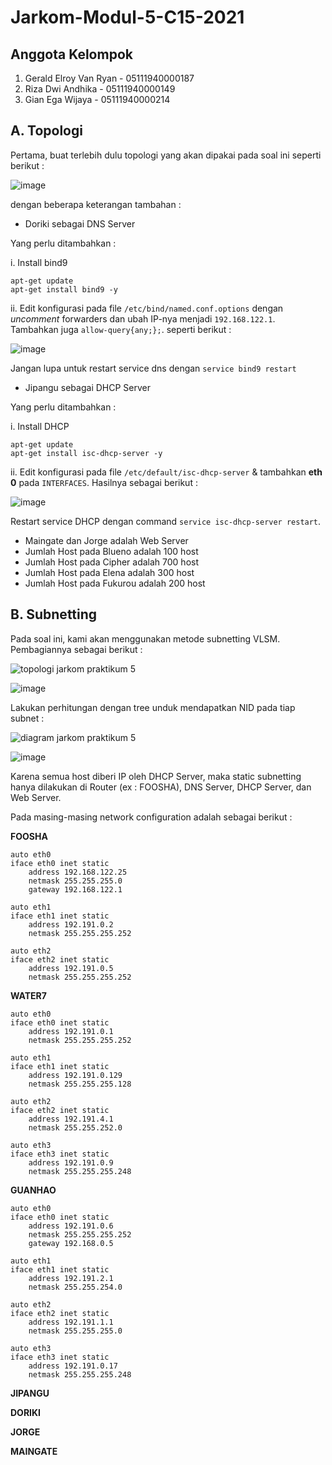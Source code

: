 # Jarkom-Modul-5-C15-2021

## Anggota Kelompok

1. Gerald Elroy Van Ryan - 05111940000187
2. Riza Dwi Andhika - 05111940000149
3. Gian Ega Wijaya - 05111940000214

## A. Topologi

Pertama, buat terlebih dulu topologi yang akan dipakai pada soal ini seperti berikut :

![image](https://user-images.githubusercontent.com/64303057/145675706-23165d1a-600f-4294-9e3b-6d80566c39aa.png)

dengan beberapa keterangan tambahan :

- Doriki sebagai DNS Server

Yang perlu ditambahkan :

i. Install bind9

```
apt-get update
apt-get install bind9 -y
```

ii. Edit konfigurasi pada file `/etc/bind/named.conf.options` dengan *uncomment* forwarders dan ubah IP-nya menjadi `192.168.122.1`. Tambahkan juga `allow-query{any;};`. seperti berikut :

![image](https://user-images.githubusercontent.com/64303057/145675874-3f2f944d-98ab-45ec-8afc-e907f5acecaa.png)

Jangan lupa untuk restart service dns dengan `service bind9 restart`

- Jipangu sebagai DHCP Server

Yang perlu ditambahkan :

i. Install DHCP

```
apt-get update
apt-get install isc-dhcp-server -y
```

ii. Edit konfigurasi pada file `/etc/default/isc-dhcp-server` & tambahkan **eth 0** pada `INTERFACES`. Hasilnya sebagai berikut :

![image](https://user-images.githubusercontent.com/64303057/145675952-7ea26af1-4577-4e0b-8bd8-bed906f8e799.png)

Restart service DHCP dengan command `service isc-dhcp-server restart`.

- Maingate dan Jorge adalah Web Server
-	Jumlah Host pada Blueno adalah 100 host
-	Jumlah Host pada Cipher adalah 700 host
-	Jumlah Host pada Elena adalah 300 host
-	Jumlah Host pada Fukurou adalah 200 host

## B. Subnetting

Pada soal ini, kami akan menggunakan metode subnetting VLSM. Pembagiannya sebagai berikut :

![topologi jarkom praktikum 5](https://user-images.githubusercontent.com/64303057/145676040-98e7eb6b-3a33-47ee-8c3c-e6fad871ea77.png)

![image](https://user-images.githubusercontent.com/64303057/145676066-0975dc6f-17ba-43d8-88de-e32c2254bacd.png)

Lakukan perhitungan dengan tree unduk mendapatkan NID pada tiap subnet :

![diagram jarkom praktikum 5](https://user-images.githubusercontent.com/64303057/145676091-806845ad-d95a-433a-be26-8940e6bc839f.png)

![image](https://user-images.githubusercontent.com/64303057/145676113-afb9dfe4-43d7-470b-af00-1e5b22ac1494.png)

Karena semua host diberi IP oleh DHCP Server, maka static subnetting hanya dilakukan di Router (ex : FOOSHA), DNS Server, DHCP Server, dan Web Server.

Pada masing-masing network configuration adalah sebagai berikut :

**FOOSHA**
```
auto eth0
iface eth0 inet static
    address 192.168.122.25
    netmask 255.255.255.0
    gateway 192.168.122.1

auto eth1
iface eth1 inet static
	address 192.191.0.2
	netmask 255.255.255.252

auto eth2
iface eth2 inet static
	address 192.191.0.5
	netmask 255.255.255.252
```

**WATER7**

```
auto eth0
iface eth0 inet static
	address 192.191.0.1
	netmask 255.255.255.252

auto eth1
iface eth1 inet static
	address 192.191.0.129
	netmask 255.255.255.128

auto eth2
iface eth2 inet static
	address 192.191.4.1
	netmask 255.255.252.0

auto eth3
iface eth3 inet static
	address 192.191.0.9
	netmask 255.255.255.248
```

**GUANHAO**

```
auto eth0
iface eth0 inet static
	address 192.191.0.6
	netmask 255.255.255.252
	gateway 192.168.0.5

auto eth1
iface eth1 inet static
	address 192.191.2.1
	netmask 255.255.254.0

auto eth2
iface eth2 inet static
	address 192.191.1.1
	netmask 255.255.255.0

auto eth3
iface eth3 inet static
	address 192.191.0.17
	netmask 255.255.255.248
```

**JIPANGU**

**DORIKI**

**JORGE**

**MAINGATE**




